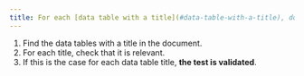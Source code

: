 ```yaml
---
title: For each [data table with a title](#data-table-with-a-title), does the title clearly and concisely identify the content of the [data table](#data-table)?
---
```


1. Find the data tables with a title in the document.
2. For each title, check that it is relevant.
3. If this is the case for each data table title, **the test is validated**.
